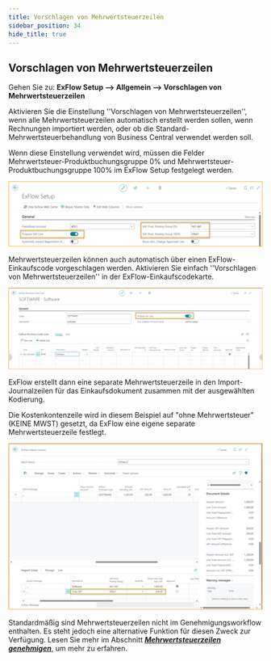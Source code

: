 ```yaml
---
title: Vorschlagen von Mehrwertsteuerzeilen
sidebar_position: 34
hide_title: true
---
```

## Vorschlagen von Mehrwertsteuerzeilen

Gehen Sie zu: **ExFlow Setup --> Allgemein --> Vorschlagen von Mehrwertsteuerzeilen** 

Aktivieren Sie die Einstellung ''Vorschlagen von Mehrwertsteuerzeilen'', wenn alle Mehrwertsteuerzeilen automatisch erstellt werden sollen, wenn Rechnungen importiert werden, oder ob die Standard-Mehrwertsteuerbehandlung von Business Central verwendet werden soll.

Wenn diese Einstellung verwendet wird, müssen die Felder Mehrwertsteuer-Produktbuchungsgruppe 0% und Mehrwertsteuer-Produktbuchungsgruppe 100% im ExFlow Setup festgelegt werden.

![Vorschlagen von Mehrwertsteuerzeilen](../../images/exflow-setup-propose-vat-lines-001.png)

Mehrwertsteuerzeilen können auch automatisch über einen ExFlow-Einkaufscode vorgeschlagen werden. Aktivieren Sie einfach ''Vorschlagen von Mehrwertsteuerzeilen'' in der ExFlow-Einkaufscodekarte.

![Vorschlagen von Mehrwertsteuerzeilen](../../images/exflow-setup-approval-vat-lines-003.png)

ExFlow erstellt dann eine separate Mehrwertsteuerzeile in den Import-Journalzeilen für das Einkaufsdokument zusammen mit der ausgewählten Kodierung.

Die Kostenkontenzeile wird in diesem Beispiel auf "ohne Mehrwertsteuer" (KEINE MWST) gesetzt, da ExFlow eine eigene separate Mehrwertsteuerzeile festlegt.

![Vorschlagen von Mehrwertsteuerzeilen](../../images/exflow-setup-propose-vat-lines-002.png)

Standardmäßig sind Mehrwertsteuerzeilen nicht im Genehmigungsworkflow enthalten. Es steht jedoch eine alternative Funktion für diesen Zweck zur Verfügung. Lesen Sie mehr im Abschnitt [***Mehrwertsteuerzeilen genehmigen***](https://docs.exflow.cloud/business-central/docs/user-manual/business-functionality/approve-vat-lines), um mehr zu erfahren.
